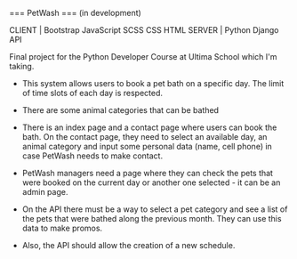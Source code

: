 === PetWash ===
(in development)

CLIENT | Bootstrap JavaScript SCSS CSS HTML
SERVER | Python Django API

Final project for the Python Developer Course at Ultima School which I'm taking. 

- This system allows users to book a pet bath on a specific day. The limit of time slots of each day is respected.

- There are some animal categories that can be bathed

- There is an index page and a contact page where users can book the bath. On the contact page, they need to select an available day, an animal category and input some personal data (name, cell phone) in case PetWash needs to make contact.

- PetWash managers need a page where they can check the pets that were booked on the current day or another one selected - it can be an admin page.

- On the API there must be a way to select a pet category and see a list of the pets that were bathed along the previous month. They can use this data to make promos.

- Also, the API should allow the creation of a new schedule.


